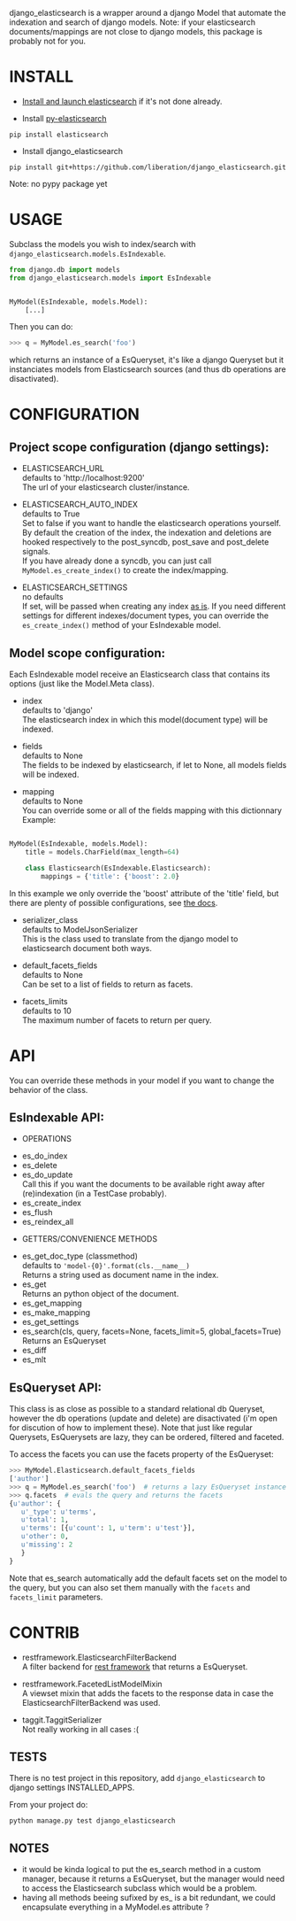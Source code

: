django_elasticsearch is a wrapper around a django Model that automate the indexation and search of django models.
Note: if your elasticsearch documents/mappings are not close to django models, this package is probably not for you.

INSTALL
=======
* [Install and launch elasticsearch](http://www.elasticsearch.org/guide/en/elasticsearch/reference/current/setup.html) if it's not done already.

* Install [py-elasticsearch](http://www.elasticsearch.org/guide/en/elasticsearch/client/python-api/current/)
```shell
pip install elasticsearch
```

* Install django_elasticsearch
```shell
pip install git+https://github.com/liberation/django_elasticsearch.git
```
Note: no pypy package yet

USAGE
=====

Subclass the models you wish to index/search with ```django_elasticsearch.models.EsIndexable```.
```python
from django.db import models
from django_elasticsearch.models import EsIndexable


MyModel(EsIndexable, models.Model):
    [...]

```

Then you can do:
```python
>>> q = MyModel.es_search('foo')

```
which returns an instance of a EsQueryset, it's like a django Queryset but it instanciates models from Elasticsearch sources (and thus db operations are disactivated).

CONFIGURATION
=============
Project scope configuration (django settings):
----------------------------------------------

* ELASTICSEARCH_URL  
defaults to 'http://localhost:9200'  
The url of your elasticsearch cluster/instance.

* ELASTICSEARCH_AUTO_INDEX  
defaults to True  
Set to false if you want to handle the elasticsearch operations yourself. By default the creation of the index, the indexation and deletions are hooked respectively to the post_syncdb, post_save and post_delete signals.  
If you have already done a syncdb, you can just call ```MyModel.es_create_index()``` to create the index/mapping.

* ELASTICSEARCH_SETTINGS  
no defaults  
If set, will be passed when creating any index [as is](http://www.elasticsearch.org/guide/en/elasticsearch/reference/current/indices-create-index.html#create-index-settings). If you need different settings for different indexes/document types, you can override the ```es_create_index()``` method of your EsIndexable model.

Model scope configuration:
--------------------------

Each EsIndexable model receive an Elasticsearch class that contains its options (just like the Model.Meta class).

* index  
defaults to 'django'  
The elasticsearch index in which this model(document type) will be indexed.

* fields  
defaults to None  
The fields to be indexed by elasticsearch, if let to None, all models fields will be indexed.

* mapping  
defaults to None  
You can override some or all of the fields mapping with this dictionnary
Example:
```python

MyModel(EsIndexable, models.Model):
    title = models.CharField(max_length=64)

    class Elasticsearch(EsIndexable.Elasticsearch):
        mappings = {'title': {'boost': 2.0}

```
In this example we only override the 'boost' attribute of the 'title' field, but there are plenty of possible configurations, see [the docs](http://www.elasticsearch.org/guide/en/elasticsearch/reference/current/indices-put-mapping.html).

* serializer_class  
defaults to ModelJsonSerializer  
This is the class used to translate from the django model to elasticsearch document both ways.

* default_facets_fields  
defaults to None  
Can be set to a list of fields to return as facets.

* facets_limits  
defaults to 10  
The maximum number of facets to return per query.


API
===

You can override these methods in your model if you want to change the behavior of the class.

EsIndexable API:
----------------

* OPERATIONS
- es_do_index
- es_delete
- es_do_update  
Call this if you want the documents to be available right away after (re)indexation (in a TestCase probably).
- es_create_index
- es_flush
- es_reindex_all

* GETTERS/CONVENIENCE METHODS
- es_get_doc_type (classmethod)  
defaults to ```'model-{0}'.format(cls.__name__)```  
Returns a string used as document name in the index.
- es_get  
Returns an python object of the document.
- es_get_mapping
- es_make_mapping
- es_get_settings
- es_search(cls, query, facets=None, facets_limit=5, global_facets=True)  
Returns an EsQueryset
- es_diff
- es_mlt


EsQueryset API:
---------------
This class is as close as possible to a standard relational db Queryset, however the db operations (update and delete) are disactivated (i'm open for discution of how to implement these). Note that just like regular Querysets, EsQuerysets are lazy, they can be ordered, filtered and faceted.

To access the facets you can use the facets property of the EsQueryset:
```python
>>> MyModel.Elasticsearch.default_facets_fields
['author']
>>> q = MyModel.es_search('foo')  # returns a lazy EsQueryset instance
>>> q.facets  # evals the query and returns the facets
{u'author': {
   u'_type': u'terms',
   u'total': 1,
   u'terms': [{u'count': 1, u'term': u'test'}],
   u'other': 0,
   u'missing': 2
   }
}
```
Note that es_search automatically add the default facets set on the model to the query, but you can also set them manually with the ```facets``` and ```facets_limit``` parameters.


CONTRIB
=======

* restframework.ElasticsearchFilterBackend  
A filter backend for [rest framework](http://www.django-rest-framework.org/) that returns a EsQueryset.

* restframework.FacetedListModelMixin  
A viewset mixin that adds the facets to the response data in case the ElasticsearchFilterBackend was used.

* taggit.TaggitSerializer  
Not really working in all cases :(


TESTS
-----

There is no test project in this repository, add ```django_elasticsearch``` to django settings INSTALLED_APPS.

From your project do:
```
python manage.py test django_elasticsearch
```

NOTES
-----

* it would be kinda logical to put the es_search method in a custom manager, because it returns a EsQueryset, but the manager would need to access the Elasticsearch subclass which would be a problem.
* having all methods beeing sufixed by es_ is a bit redundant, we could encapsulate everything in a MyModel.es attribute ?
